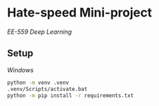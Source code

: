 # Hate-speed Mini-project

_EE-559 Deep Learning_

## Setup

_Windows_

```sh
python -m venv .venv
.venv/Scripts/activate.bat
python -m pip install -r requirements.txt
```
